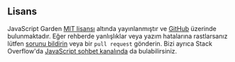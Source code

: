 ## Lisans

JavaScript Garden [MIT lisansı][1] altında yayınlanmıştır ve [GitHub][2]
üzerinde bulunmaktadır. Eğer rehberde yanlışlıklar veya yazım hatalarına
rastlarsanız lütfen [sorunu bildirin][3] veya bir `pull request` gönderin.
Bizi ayrıca Stack Overflow'da [JavaScript sohbet kanalında][4] da 
bulabilirsiniz.

[1]: https://github.com/BonsaiDen/JavaScript-Garden/blob/next/LICENSE
[2]: https://github.com/BonsaiDen/JavaScript-Garden
[3]: https://github.com/BonsaiDen/JavaScript-Garden/issues
[4]: http://chat.stackoverflow.com/rooms/17/javascript


